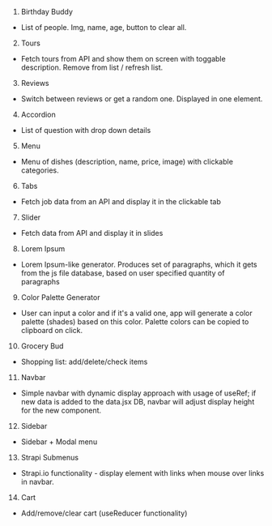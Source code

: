 1. Birthday Buddy

- List of people. Img, name, age, button to clear all.

2. Tours

- Fetch tours from API and show them on screen with toggable description. Remove from list / refresh list.

3. Reviews

- Switch between reviews or get a random one. Displayed in one element.

4. Accordion

- List of question with drop down details

5. Menu

- Menu of dishes (description, name, price, image) with clickable categories.

6. Tabs

- Fetch job data from an API and display it in the clickable tab

7. Slider

- Fetch data from API and display it in slides

8. Lorem Ipsum

- Lorem Ipsum-like generator. Produces set of paragraphs, which it gets from the js file database, based on user specified quantity of paragraphs

9. Color Palette Generator

- User can input a color and if it's a valid one, app will generate a color palette (shades) based on this color. Palette colors can be copied to clipboard on click.

10. Grocery Bud

- Shopping list: add/delete/check items

11. Navbar

- Simple navbar with dynamic display approach with usage of useRef; if new data is added to the data.jsx DB, navbar will adjust display height for the new component.

12. Sidebar

- Sidebar + Modal menu

13. Strapi Submenus

- Strapi.io functionality - display element with links when mouse over links in navbar.

14. Cart

- Add/remove/clear cart (useReducer functionality)
